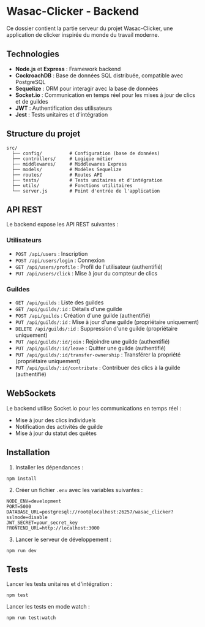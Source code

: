 # Wasac-Clicker - Backend

Ce dossier contient la partie serveur du projet Wasac-Clicker, une application de clicker inspirée du monde du travail moderne.

## Technologies

- **Node.js** et **Express** : Framework backend
- **CockroachDB** : Base de données SQL distribuée, compatible avec PostgreSQL
- **Sequelize** : ORM pour interagir avec la base de données
- **Socket.io** : Communication en temps réel pour les mises à jour de clics et de guildes
- **JWT** : Authentification des utilisateurs
- **Jest** : Tests unitaires et d'intégration

## Structure du projet

```
src/
  ├── config/          # Configuration (base de données)
  ├── controllers/     # Logique métier
  ├── middlewares/     # Middlewares Express
  ├── models/          # Modèles Sequelize
  ├── routes/          # Routes API
  ├── tests/           # Tests unitaires et d'intégration
  ├── utils/           # Fonctions utilitaires
  └── server.js        # Point d'entrée de l'application
```

## API REST

Le backend expose les API REST suivantes :

### Utilisateurs

- `POST /api/users` : Inscription
- `POST /api/users/login` : Connexion
- `GET /api/users/profile` : Profil de l'utilisateur (authentifié)
- `PUT /api/users/click` : Mise à jour du compteur de clics

### Guildes

- `GET /api/guilds` : Liste des guildes
- `GET /api/guilds/:id` : Détails d'une guilde
- `POST /api/guilds` : Création d'une guilde (authentifié)
- `PUT /api/guilds/:id` : Mise à jour d'une guilde (propriétaire uniquement)
- `DELETE /api/guilds/:id` : Suppression d'une guilde (propriétaire uniquement)
- `PUT /api/guilds/:id/join` : Rejoindre une guilde (authentifié)
- `PUT /api/guilds/:id/leave` : Quitter une guilde (authentifié)
- `PUT /api/guilds/:id/transfer-ownership` : Transférer la propriété (propriétaire uniquement)
- `PUT /api/guilds/:id/contribute` : Contribuer des clics à la guilde (authentifié)

## WebSockets

Le backend utilise Socket.io pour les communications en temps réel :

- Mise à jour des clics individuels
- Notification des activités de guilde
- Mise à jour du statut des quêtes

## Installation

1. Installer les dépendances :
```
npm install
```

2. Créer un fichier `.env` avec les variables suivantes :
```
NODE_ENV=development
PORT=5000
DATABASE_URL=postgresql://root@localhost:26257/wasac_clicker?sslmode=disable
JWT_SECRET=your_secret_key
FRONTEND_URL=http://localhost:3000
```

3. Lancer le serveur de développement :
```
npm run dev
```

## Tests

Lancer les tests unitaires et d'intégration :
```
npm test
```

Lancer les tests en mode watch :
```
npm run test:watch
``` 